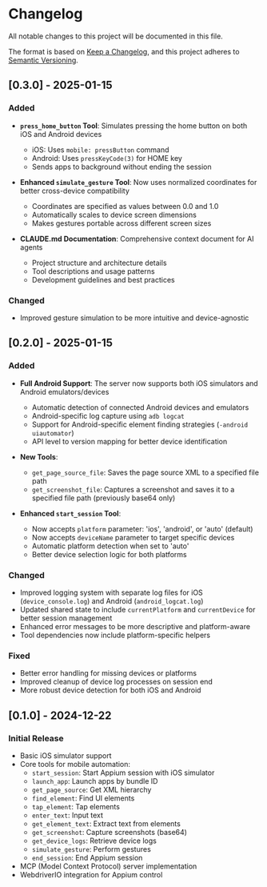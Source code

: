 # Changelog

All notable changes to this project will be documented in this file.

The format is based on [Keep a Changelog](https://keepachangelog.com/en/1.0.0/),
and this project adheres to [Semantic Versioning](https://semver.org/spec/v2.0.0.html).

## [0.3.0] - 2025-01-15

### Added
- **`press_home_button` Tool**: Simulates pressing the home button on both iOS and Android devices
  - iOS: Uses `mobile: pressButton` command
  - Android: Uses `pressKeyCode(3)` for HOME key
  - Sends apps to background without ending the session

- **Enhanced `simulate_gesture` Tool**: Now uses normalized coordinates for better cross-device compatibility
  - Coordinates are specified as values between 0.0 and 1.0
  - Automatically scales to device screen dimensions
  - Makes gestures portable across different screen sizes

- **CLAUDE.md Documentation**: Comprehensive context document for AI agents
  - Project structure and architecture details
  - Tool descriptions and usage patterns
  - Development guidelines and best practices

### Changed
- Improved gesture simulation to be more intuitive and device-agnostic

## [0.2.0] - 2025-01-15

### Added
- **Full Android Support**: The server now supports both iOS simulators and Android emulators/devices
  - Automatic detection of connected Android devices and emulators
  - Android-specific log capture using `adb logcat`
  - Support for Android-specific element finding strategies (`-android uiautomator`)
  - API level to version mapping for better device identification

- **New Tools**:
  - `get_page_source_file`: Saves the page source XML to a specified file path
  - `get_screenshot_file`: Captures a screenshot and saves it to a specified file path (previously base64 only)

- **Enhanced `start_session` Tool**:
  - Now accepts `platform` parameter: 'ios', 'android', or 'auto' (default)
  - Now accepts `deviceName` parameter to target specific devices
  - Automatic platform detection when set to 'auto'
  - Better device selection logic for both platforms

### Changed
- Improved logging system with separate log files for iOS (`device_console.log`) and Android (`android_logcat.log`)
- Updated shared state to include `currentPlatform` and `currentDevice` for better session management
- Enhanced error messages to be more descriptive and platform-aware
- Tool dependencies now include platform-specific helpers

### Fixed
- Better error handling for missing devices or platforms
- Improved cleanup of device log processes on session end
- More robust device detection for both iOS and Android

## [0.1.0] - 2024-12-22

### Initial Release
- Basic iOS simulator support
- Core tools for mobile automation:
  - `start_session`: Start Appium session with iOS simulator
  - `launch_app`: Launch apps by bundle ID
  - `get_page_source`: Get XML hierarchy
  - `find_element`: Find UI elements
  - `tap_element`: Tap elements
  - `enter_text`: Input text
  - `get_element_text`: Extract text from elements
  - `get_screenshot`: Capture screenshots (base64)
  - `get_device_logs`: Retrieve device logs
  - `simulate_gesture`: Perform gestures
  - `end_session`: End Appium session
- MCP (Model Context Protocol) server implementation
- WebdriverIO integration for Appium control